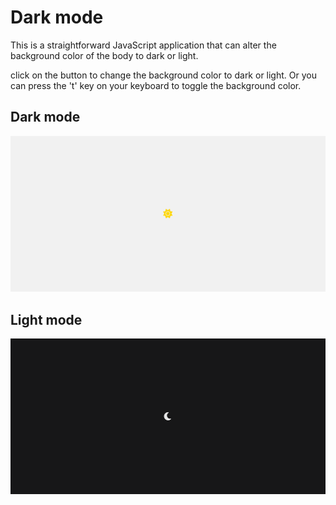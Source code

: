 # Dark mode 
This is a straightforward JavaScript application that can alter the background color of the body to dark or light.

click on the button to change the background color to dark or light. 
Or you can press the 't' key on your keyboard to toggle the background color.

## Dark mode
![image](day.png)
## Light mode
![image](night.png)
